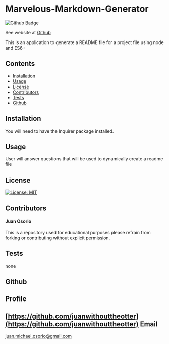 
# Marvelous-Markdown-Generator
![Github Badge](https://img.shields.io/github/languages/top/juanwithouttheotter/Marvelous-Markdown-Generator)

See website at [Github](https://juanwithouttheotter.github.io/Marvelous-Markdown-Generator/)

This is an application to generate a README file for a project file using node and ES6+
## Contents
* [Installation](#Installation)
* [Usage](#Usage)
* [License](#License)
* [Contributors](#Contributors)
* [Tests](#Tests)
* [Github](#Github)

## Installation
You will need to have the Inquirer package installed. 
## Usage
User will answer questions that will be used to dynamically create a readme file
## License
[![License: MIT](https://img.shields.io/badge/License-MIT-yellow.svg)](https://opensource.org/licenses/MIT)
## Contributors
#### Juan Osorio
This is a repository used for educational purposes please refrain from forking or contributing without explicit permission.
## Tests
none
## Github
**Profile**
---
[https://github.com/juanwithouttheotter](https://github.com/juanwithouttheotter)
**Email**
---
[juan.michael.osorio@gmail.com](juan.michael.osorio@gmail.com)
    